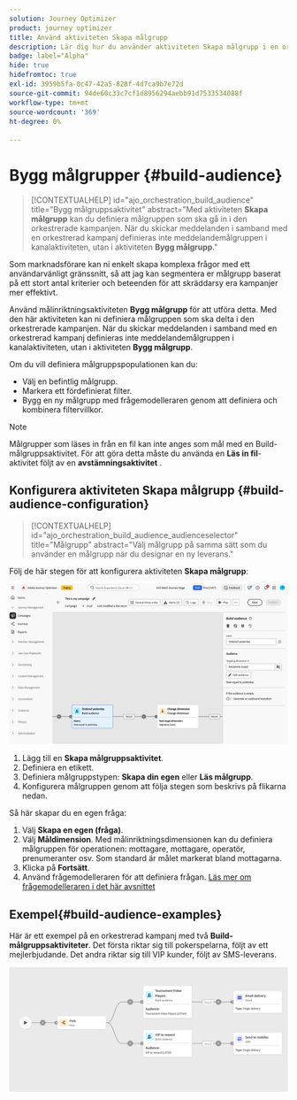 ```yaml
---
solution: Journey Optimizer
product: journey optimizer
title: Använd aktiviteten Skapa målgrupp
description: Lär dig hur du använder aktiviteten Skapa målgrupp i en orkestrerad kampanj
badge: label="Alpha"
hide: true
hidefromtoc: true
exl-id: 3959b5fa-0c47-42a5-828f-4d7ca9b7e72d
source-git-commit: 94de60c33c7cf1d8956294aebb91d7533534088f
workflow-type: tm+mt
source-wordcount: '369'
ht-degree: 0%

---
```


# Bygg målgrupper {#build-audience}

>[!CONTEXTUALHELP]
>id="ajo_orchestration_build_audience"
>title="Bygg målgruppsaktivitet"
>abstract="Med aktiviteten **Skapa målgrupp** kan du definiera målgruppen som ska gå in i den orkestrerade kampanjen. När du skickar meddelanden i samband med en orkestrerad kampanj definieras inte meddelandemålgruppen i kanalaktiviteten, utan i aktiviteten **Bygg målgrupp**."

Som marknadsförare kan ni enkelt skapa komplexa frågor med ett användarvänligt gränssnitt, så att jag kan segmentera er målgrupp baserat på ett stort antal kriterier och beteenden för att skräddarsy era kampanjer mer effektivt.

Använd målinriktningsaktiviteten **Bygg målgrupp** för att utföra detta. Med den här aktiviteten kan ni definiera målgruppen som ska delta i den orkestrerade kampanjen. När du skickar meddelanden i samband med en orkestrerad kampanj definieras inte meddelandemålgruppen i kanalaktiviteten, utan i aktiviteten **Bygg målgrupp**.

Om du vill definiera målgruppspopulationen kan du:

* Välj en befintlig målgrupp.
* Markera ett fördefinierat filter.
* Bygg en ny målgrupp med frågemodelleraren genom att definiera och kombinera filtervillkor.

>[!NOTE]
>
>Målgrupper som läses in från en fil kan inte anges som mål med en Build-målgruppsaktivitet. För att göra detta måste du använda en **Läs in fil**-aktivitet följt av en **avstämningsaktivitet** .


## Konfigurera aktiviteten Skapa målgrupp {#build-audience-configuration}

>[!CONTEXTUALHELP]
>id="ajo_orchestration_build_audience_audienceselector"
>title="Målgrupp"
>abstract="Välj målgrupp på samma sätt som du använder en målgrupp när du designar en ny leverans."

Följ de här stegen för att konfigurera aktiviteten **Skapa målgrupp**:

![](../assets/build-audience.png)

1. Lägg till en **Skapa målgruppsaktivitet**.
1. Definiera en etikett.
1. Definiera målgruppstypen: **Skapa din egen** eller **Läs målgrupp**.
1. Konfigurera målgruppen genom att följa stegen som beskrivs på flikarna nedan.


Så här skapar du en egen fråga:

1. Välj **Skapa en egen (fråga)**.
1. Välj **Måldimension**. Med målinriktningsdimensionen kan du definiera målgruppen för operationen: mottagare, mottagare, operatör, prenumeranter osv. Som standard är målet markerat bland mottagarna.
1. Klicka på **Fortsätt**.
1. Använd frågemodelleraren för att definiera frågan. [Läs mer om frågemodelleraren i det här avsnittet](../ms-query-modeler.md)

## Exempel{#build-audience-examples}

Här är ett exempel på en orkestrerad kampanj med två **Build-målgruppsaktiviteter**. Det första riktar sig till pokerspelarna, följt av ett mejlerbjudande. Det andra riktar sig till VIP kunder, följt av SMS-leverans.

![](../assets/workflow-audience-example.png)
